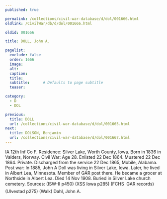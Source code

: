 ```yaml
---
published: true

permalink: /collections/civil-war-database/d/dol/001666.html
oldlink: /CivilWar/db/d/dol/001666.html

oldid: 001666

title: DOLL, John A.

pagelist:
  exclude: false
  order: 1666
  image: 
  alt:
  caption:
  title:
  subtitle:      # Defaults to page subtitle
  teaser:

category: 
  - D 
  - DOL

previous:
  title: DOLL
  url: /collections/civil-war-database/d/dol/001665.html  
next:
  title: DOLSON, Benjamin
  url: /collections/civil-war-database/d/dol/001667.html   
---
```

IA 12th Inf Co F. Residence: Silver Lake, Worth County, Iowa. Born in 1836 in Valders, Norway. Civil War: Age 28. Enlisted 22 Dec 1864. Mustered 22 Dec 1864. Private. Discharged from the service 22 Dec 1865, Mobile, Alabama. Post war: In 1885, John A Doll was living in Silver Lake, Iowa. Later, he lived in Albert Lea, Minnesota. Member of GAR post there. He became a grocer at Northside in Albert Lea. Died 14 Nov 1908. Buried in Silver Lake church cemetery. Sources: (ISW-II p450) (XSS Iowa p285) (FCHS &#150; GAR records) (Ulvestad p275) (Walk) &#147;Dahl, John A.&#148;